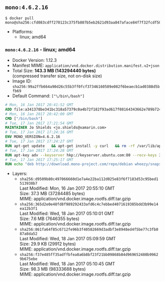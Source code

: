 ## `mono:4.6.2.16`

```console
$ docker pull mono@sha256:cfd083cdff270123c375fb807b5eb2621d93aa847aface84f7f32fcdf509b732
```

-	Platforms:
	-	linux; amd64

### `mono:4.6.2.16` - linux; amd64

-	Docker Version: 1.12.3
-	Manifest MIME: `application/vnd.docker.distribution.manifest.v2+json`
-	Total Size: **143.3 MB (143294440 bytes)**  
	(compressed transfer size, not on-disk size)
-	Image ID: `sha256:99a2ffb664a90d26c55b3ff0fcf37346160589e082f6beaecb1ad0388d5bfb69`
-	Default Command: `["\/bin\/bash"]`

```dockerfile
# Mon, 16 Jan 2017 20:41:52 GMT
ADD file:a341378be341bc318a57379c0a4b72f182f93ad617f08164343662e789b7244b in / 
# Mon, 16 Jan 2017 20:42:00 GMT
CMD ["/bin/bash"]
# Tue, 17 Jan 2017 17:21:54 GMT
MAINTAINER Jo Shields <jo.shields@xamarin.com>
# Tue, 17 Jan 2017 17:24:16 GMT
ENV MONO_VERSION=4.6.2.16
# Tue, 17 Jan 2017 17:24:27 GMT
RUN apt-get update   && apt-get install -y curl   && rm -rf /var/lib/apt/lists/*
# Tue, 17 Jan 2017 17:24:28 GMT
RUN apt-key adv --keyserver hkp://keyserver.ubuntu.com:80 --recv-keys 3FA7E0328081BFF6A14DA29AA6A19B38D3D831EF
# Tue, 17 Jan 2017 17:25:17 GMT
RUN echo "deb http://download.mono-project.com/repo/debian wheezy/snapshots/$MONO_VERSION main" > /etc/apt/sources.list.d/mono-xamarin.list   && apt-get update   && apt-get install -y binutils mono-devel ca-certificates-mono fsharp mono-vbnc nuget referenceassemblies-pcl   && rm -rf /var/lib/apt/lists/* /tmp/*
```

-	Layers:
	-	`sha256:d9509b80c497066660d1e7a4e22ba112d025e83f6f7183d53c95bed1513938b7`  
		Last Modified: Mon, 16 Jan 2017 20:55:10 GMT  
		Size: 37.3 MB (37284485 bytes)  
		MIME: application/vnd.docker.image.rootfs.diff.tar.gzip
	-	`sha256:365d2e0e48fd8f989292433afd6c4c7ebbed4071619385bdd3b99e14ea12b3f1`  
		Last Modified: Wed, 18 Jan 2017 05:10:01 GMT  
		Size: 7.6 MB (7646355 bytes)  
		MIME: application/vnd.docker.image.rootfs.diff.tar.gzip
	-	`sha256:861fa64f85c6712fe96b3f40582669d3adbf3e8948ed4f5be77c3fb087a8da52`  
		Last Modified: Wed, 18 Jan 2017 05:09:59 GMT  
		Size: 29.9 KB (29912 bytes)  
		MIME: application/vnd.docker.image.rootfs.diff.tar.gzip
	-	`sha256:f37e485ff35adffbfea8a6b8bf23f21bb09868b84d969652480b99629b675ebe`  
		Last Modified: Wed, 18 Jan 2017 05:10:45 GMT  
		Size: 98.3 MB (98333688 bytes)  
		MIME: application/vnd.docker.image.rootfs.diff.tar.gzip
